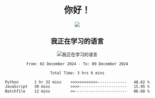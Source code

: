 <div align="center">
<h1>你好！</h1>
  
<a href="https://github.com/ikun0014">
    <img align="center" src="https://github-readme-stats-sigma-five.vercel.app/api?username=ikun0014&include_all_commits=true&show_icons=true&count_private=true&locale=cn&bg_color=0,EC6C6C,FFD479,FFFC79,73FA79,73FDFF,D783FF" />
  </a>
</div>

<div align="center">
<h2>我正在学习的语言</h2>
  
![我正在学习的语言](https://skillicons.dev/icons?i=python,nodejs,vue,html)

</div>

<div align="center">
<!--START_SECTION:waka-->

```txt
From: 02 December 2024 - To: 09 December 2024

Total Time: 3 hrs 6 mins

Python       1 hr 32 mins    >>>>>>>>>>>>-------------   48.62 %
JavaScript   30 mins         >>>>---------------------   15.95 %
Batchfile    12 mins         >>-----------------------   06.68 %
```

<!--END_SECTION:waka-->

</div>
